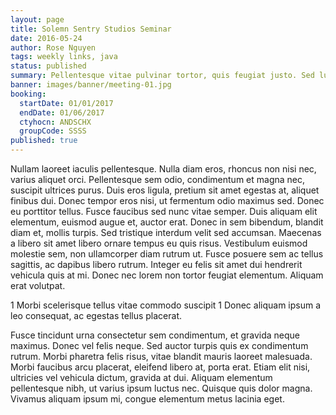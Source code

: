 ```yaml
---
layout: page
title: Solemn Sentry Studios Seminar
date: 2016-05-24
author: Rose Nguyen
tags: weekly links, java
status: published
summary: Pellentesque vitae pulvinar tortor, quis feugiat justo. Sed luctus.
banner: images/banner/meeting-01.jpg
booking:
  startDate: 01/01/2017
  endDate: 01/06/2017
  ctyhocn: ANDSCHX
  groupCode: SSSS
published: true
---
```

Nullam laoreet iaculis pellentesque. Nulla diam eros, rhoncus non nisi nec, varius aliquet orci. Pellentesque sem odio, condimentum et magna nec, suscipit ultrices purus. Duis eros ligula, pretium sit amet egestas at, aliquet finibus dui. Donec tempor eros nisi, ut fermentum odio maximus sed. Donec eu porttitor tellus. Fusce faucibus sed nunc vitae semper. Duis aliquam elit elementum, euismod augue et, auctor erat. Donec in sem bibendum, blandit diam et, mollis turpis. Sed tristique interdum velit sed accumsan. Maecenas a libero sit amet libero ornare tempus eu quis risus. Vestibulum euismod molestie sem, non ullamcorper diam rutrum ut. Fusce posuere sem ac tellus sagittis, ac dapibus libero rutrum. Integer eu felis sit amet dui hendrerit vehicula quis at mi. Donec nec lorem non tortor feugiat elementum. Aliquam erat volutpat.

1 Morbi scelerisque tellus vitae commodo suscipit
1 Donec aliquam ipsum a leo consequat, ac egestas tellus placerat.

Fusce tincidunt urna consectetur sem condimentum, et gravida neque maximus. Donec vel felis neque. Sed auctor turpis quis ex condimentum rutrum. Morbi pharetra felis risus, vitae blandit mauris laoreet malesuada. Morbi faucibus arcu placerat, eleifend libero at, porta erat. Etiam elit nisi, ultricies vel vehicula dictum, gravida at dui. Aliquam elementum pellentesque nibh, ut varius ipsum luctus nec. Quisque quis dolor magna. Vivamus aliquam ipsum mi, congue elementum metus lacinia eget.
